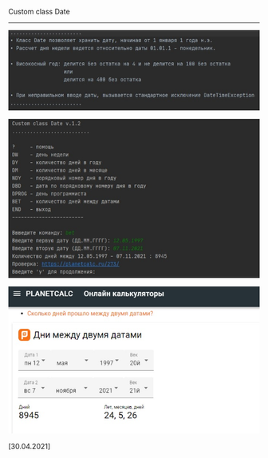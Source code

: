 Custom class Date

------

![alt text](Screenshot_2.jpg)

![alt text](Screenshot_1.jpg)

![alt text](Screenshot_3.jpg)

[30.04.2021]